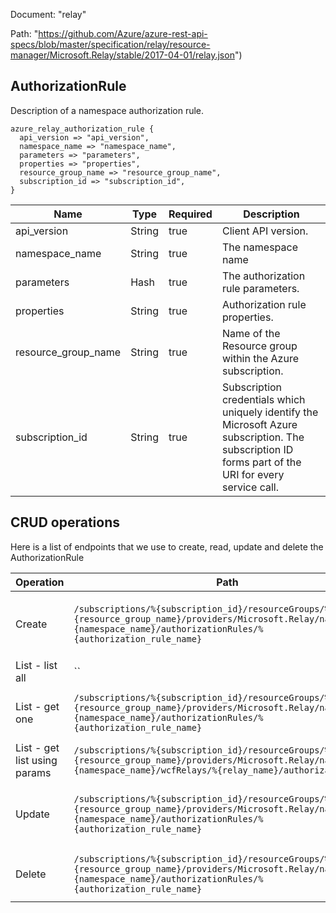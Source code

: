 Document: "relay"


Path: "https://github.com/Azure/azure-rest-api-specs/blob/master/specification/relay/resource-manager/Microsoft.Relay/stable/2017-04-01/relay.json")

## AuthorizationRule

Description of a namespace authorization rule.

```puppet
azure_relay_authorization_rule {
  api_version => "api_version",
  namespace_name => "namespace_name",
  parameters => "parameters",
  properties => "properties",
  resource_group_name => "resource_group_name",
  subscription_id => "subscription_id",
}
```

| Name        | Type           | Required       | Description       |
| ------------- | ------------- | ------------- | ------------- |
|api_version | String | true | Client API version. |
|namespace_name | String | true | The namespace name |
|parameters | Hash | true | The authorization rule parameters. |
|properties | String | true | Authorization rule properties. |
|resource_group_name | String | true | Name of the Resource group within the Azure subscription. |
|subscription_id | String | true | Subscription credentials which uniquely identify the Microsoft Azure subscription. The subscription ID forms part of the URI for every service call. |



## CRUD operations

Here is a list of endpoints that we use to create, read, update and delete the AuthorizationRule

| Operation | Path | Verb | Description | OperationID |
| ------------- | ------------- | ------------- | ------------- | ------------- |
|Create|`/subscriptions/%{subscription_id}/resourceGroups/%{resource_group_name}/providers/Microsoft.Relay/namespaces/%{namespace_name}/authorizationRules/%{authorization_rule_name}`|Put|Creates or updates an authorization rule for a namespace.|Namespaces_CreateOrUpdateAuthorizationRule|
|List - list all|``||||
|List - get one|`/subscriptions/%{subscription_id}/resourceGroups/%{resource_group_name}/providers/Microsoft.Relay/namespaces/%{namespace_name}/authorizationRules/%{authorization_rule_name}`|Get|Authorization rule for a namespace by name.|Namespaces_GetAuthorizationRule|
|List - get list using params|`/subscriptions/%{subscription_id}/resourceGroups/%{resource_group_name}/providers/Microsoft.Relay/namespaces/%{namespace_name}/wcfRelays/%{relay_name}/authorizationRules`|Get|Authorization rules for a WCF relay.|WCFRelays_ListAuthorizationRules|
|Update|`/subscriptions/%{subscription_id}/resourceGroups/%{resource_group_name}/providers/Microsoft.Relay/namespaces/%{namespace_name}/authorizationRules/%{authorization_rule_name}`|Put|Creates or updates an authorization rule for a namespace.|Namespaces_CreateOrUpdateAuthorizationRule|
|Delete|`/subscriptions/%{subscription_id}/resourceGroups/%{resource_group_name}/providers/Microsoft.Relay/namespaces/%{namespace_name}/authorizationRules/%{authorization_rule_name}`|Delete|Deletes a namespace authorization rule.|Namespaces_DeleteAuthorizationRule|
